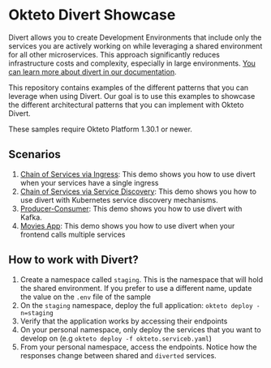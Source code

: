 # Okteto Divert Showcase

Divert allows you to create Development Environments that include only the services you are actively working on while leveraging a shared environment for all other microservices. This approach significantly reduces infrastructure costs and complexity, especially in large environments. [You can learn more about divert in our documentation](https://www.okteto.com/docs/tutorials/divert/).

This repository contains examples of the different patterns that you can leverage when using Divert. Our goal is to use this examples to showcase the different architectural patterns that you can implement with Okteto Divert.

These samples require Okteto Platform 1.30.1 or newer.

## Scenarios

1. [Chain of Services via Ingress](chain-of-services-via-ingress): This demo shows you how to use divert when your services have a single ingress
1. [Chain of Services via Service Discovery](chain-of-services-via-discovery): This demo shows you how to use divert with Kubernetes service discovery mechanisms.
1. [Producer-Consumer](producer-consumer): This demo shows you how to use divert with Kafka.
1. [Movies App](https://github.com/okteto/movies-catalog): This demo shows you how to use divert when your frontend calls multiple services

## How to work with Divert?

1. Create a namespace called `staging`. This is the namespace that will hold the shared environment. If you prefer to use a different name, update the value on the `.env` file of the sample
2. On the `staging` namespace, deploy the full application: `okteto deploy -n=staging`
3. Verify that the application works by accessing their endpoints
4. On your personal namespace, only deploy the services that you want to develop on (e.g `okteto deploy -f okteto.serviceb.yaml`)
5. From your personal namespace, access the endpoints. Notice how the responses change between shared and `diverted` services. 